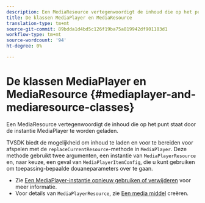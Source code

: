 ```yaml
---
description: Een MediaResource vertegenwoordigt de inhoud die op het punt staat door de instantie MediaPlayer te worden geladen.
title: De klassen MediaPlayer en MediaResource
translation-type: tm+mt
source-git-commit: 89bdda1d4bd5c126f19ba75a819942df901183d1
workflow-type: tm+mt
source-wordcount: '94'
ht-degree: 0%

---
```



# De klassen MediaPlayer en MediaResource {#mediaplayer-and-mediaresource-classes}

Een MediaResource vertegenwoordigt de inhoud die op het punt staat door de instantie MediaPlayer te worden geladen.

<!--<a id="section_431AB7221E0249BF949EC72EEB9B428A"></a>-->

TVSDK biedt de mogelijkheid om inhoud te laden en voor te bereiden voor afspelen met de `replaceCurrentResource`-methode in `MediaPlayer`. Deze methode gebruikt twee argumenten, een instantie van `MediaPlayerResource` en, naar keuze, een geval van `MediaPlayerItemConfig`, die u kunt gebruiken om toepassing-bepaalde douaneparameters over te gaan.

* Zie [Een MediaPlayer-instantie opnieuw gebruiken of verwijderen](../../../../tvsdk-3x-android-prog/android-3x-content-playback-options-android2/mediaplayerobjects-working-with/android-3x-mediaplayer-reuse-or-remove.md) voor meer informatie.
* Voor details van `MediaPlayerResource`, zie [Een media middel](../../../../tvsdk-3x-android-prog/android-3x-content-playback-options-android2/mediaplayer-initialize-for-video/android-3x-media-resource-create.md) creëren.